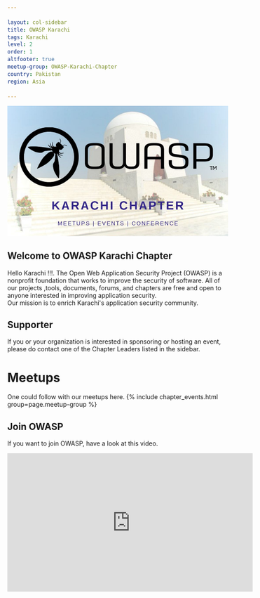 ```yaml
---

layout: col-sidebar
title: OWASP Karachi
tags: Karachi
level: 2
order: 1
altfooter: true
meetup-group: OWASP-Karachi-Chapter
country: Pakistan
region: Asia

---
```


<a href="https://owasp.org/www-chapter-karachi/"><img src="OWASP_KHI.jpg" alt="OWASP Karachi, where Meetups would be shared. "></a>
## Welcome to OWASP Karachi Chapter 
Hello Karachi !!!.
The Open Web Application Security Project (OWASP) is a nonprofit foundation that works to improve the security of software. All of our projects ,tools, documents, forums, and chapters are free and open to anyone interested in improving application security.  
Our mission is to enrich Karachi's application security community. 

## Supporter
If you or your organization is interested in sponsoring or hosting an event, please do contact one of the Chapter Leaders listed in the sidebar.

# Meetups 
One could follow with our meetups here. 
 {% include chapter_events.html group=page.meetup-group %}

## Join OWASP 
If you want to join OWASP, have a look at this video.

<iframe width="560" height="315" src="https://www.youtube.com/embed/T2tlcZsYtko" frameborder="0" allow="accelerometer; autoplay; clipboard-write; encrypted-media; gyroscope; picture-in-picture" allowfullscreen></iframe>
